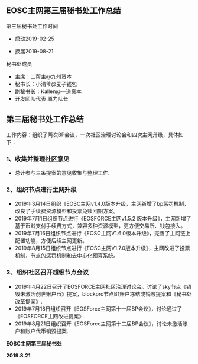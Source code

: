 ## EOSC主网第三届秘书处工作总结

第三届秘书处工作时间


- 启动2019-02-25

- 换届2019-08-21


秘书处成员

- 主席：二帮主@九州资本
- 秘书长：小清爷@麦子钱包
- 副秘书长：Kallen@一道资本 
- 开发团队代表 原力队长 


## 第三届秘书处工作总结

工作内容：组织了两次BP会议，一次社区治理讨论会和四次主网升级，具体如下：

### 1、收集并整理社区意见

- 总计参与三条提案的意见收集与整理工作.

### 2、组织节点进行主网升级

- 2019年3月14日组织《EOSC主网v1.4.0版本升级，主网新增了bp惩罚机制，改良了手续费资源模型和投票免赎回期方案。
- 2019年7月1日组织节点进行《EOSFORCE主网v1.5.2 版本升级》，主网新增了基于币龄支付手续费方式，兼容多种资源模型，更方便交易所、钱包接入。
- 2019年7月16日组织节点进行《EOSC主网V1.6.0版本升级》，完善了主网链上配置功能，方便后续主网更新。
- 2019年8月15日组织节点进行《EOSC主网V1.7.0版本升级》，主网改进了投票机制，节点的惩罚机制和去中心化预算系统。


### 3、组织社区召开超级节点会议
 
- 2019年4月22日召开了EOSFORCE主网社区治理讨论会。讨论了sky节点《销毁未激活创世账户币》提案，blockpro节点B1账户冻结或销毁提案和《秘书处改革提案》.
- 2019年7月18日组织召开《EOSForce主网第十一届BP会议》，讨论通过了《EOSFORCE主网改进提案》.
- 2019年8月21日组织召开《EOSForce主网第十二届BP会议》，讨论未激活账户和账户代币销毁提案.


**EOSC主网第三届秘书处**

**2019.8.21**


